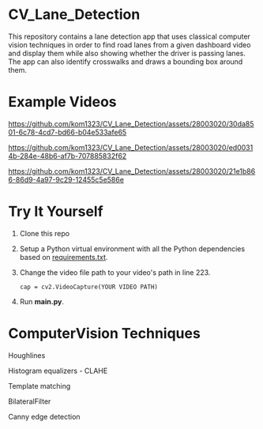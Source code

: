 # CV_Lane_Detection
This repository contains a lane detection app that uses classical computer vision techniques in order to find road lanes from a given
dashboard video and display them while also showing whether the driver is passing lanes. The app can also identify crosswalks and draws a bounding box around them.

# Example Videos

https://github.com/kom1323/CV_Lane_Detection/assets/28003020/30da8501-6c78-4cd7-bd66-b04e533afe65

https://github.com/kom1323/CV_Lane_Detection/assets/28003020/ed00314b-284e-48b6-af7b-707885832f62

https://github.com/kom1323/CV_Lane_Detection/assets/28003020/21e1b866-86d9-4a97-9c29-12455c5e586e










# Try It Yourself

1. Clone this repo
2. Setup a Python virtual environment with all the Python dependencies based on [requirements.txt](requirements.txt).
3. Change the video file path to your video's path in line 223.
   
   `cap = cv2.VideoCapture(YOUR VIDEO PATH)`
4. Run **main.py**.

# ComputerVision Techniques 
Houghlines

Histogram equalizers - CLAHE

Template matching

BilateralFilter

Canny edge detection
